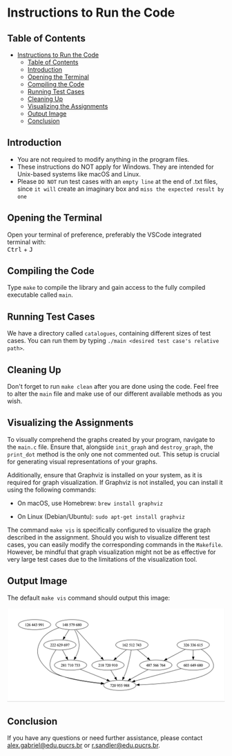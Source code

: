 # Instructions to Run the Code

## Table of Contents
- [Instructions to Run the Code](#instructions-to-run-the-code)
  - [Table of Contents](#table-of-contents)
  - [Introduction](#introduction)
  - [Opening the Terminal](#opening-the-terminal)
  - [Compiling the Code](#compiling-the-code)
  - [Running Test Cases](#running-test-cases)
  - [Cleaning Up](#cleaning-up)
  - [Visualizing the Assignments](#visualizing-the-assignments)
  - [Output Image](#output-image)
  - [Conclusion](#conclusion)

## Introduction
- You are not required to modify anything in the program files.  
- These instructions do NOT apply for Windows. They are intended for Unix-based systems like macOS and Linux.
- Please `DO NOT` run test cases with an `empty line` at the end of .txt files, since `it will` create an imaginary box and `miss the expected result by one`

## Opening the Terminal
Open your terminal of preference, preferably the VSCode integrated terminal with:  
<span class="keyboard-shortcut"><kbd>Ctrl</kbd> + <kbd>J</kbd></span>

## Compiling the Code
Type `make` to compile the library and gain access to the fully compiled executable called `main`.

## Running Test Cases
We have a directory called `catalogues`, containing different sizes of test cases. You can run them by typing `./main <desired test case's relative path>`.

## Cleaning Up
Don't forget to run `make clean` after you are done using the code. Feel free to alter the `main` file and make use of our different available methods as you wish.

## Visualizing the Assignments

To visually comprehend the graphs created by your program, navigate to the `main.c` file. Ensure that, alongside `init_graph` and `destroy_graph`, the `print_dot` method is the only one not commented out. This setup is crucial for generating visual representations of your graphs.

Additionally, ensure that Graphviz is installed on your system, as it is required for graph visualization. If Graphviz is not installed, you can install it using the following commands:

- On macOS, use Homebrew:
`brew install graphviz`

- On Linux (Debian/Ubuntu):
`sudo apt-get install graphviz`

The command `make vis` is specifically configured to visualize the graph described in the assignment. Should you wish to visualize different test cases, you can easily modify the corresponding commands in the `Makefile`. However, be mindful that graph visualization might not be as effective for very large test cases due to the limitations of the visualization tool.

## Output Image
The default `make vis` command should output this image:
<br><br>
![Visualization Output](./Code/assets/assets.png)

## Conclusion
If you have any questions or need further assistance, please contact [alex.gabriel@edu.pucrs.br](mailto:alex.gabriel@edu.pucrs.br) or [r.sandler@edu.pucrs.br](mailto:r.sandler@edu.pucrs.br).